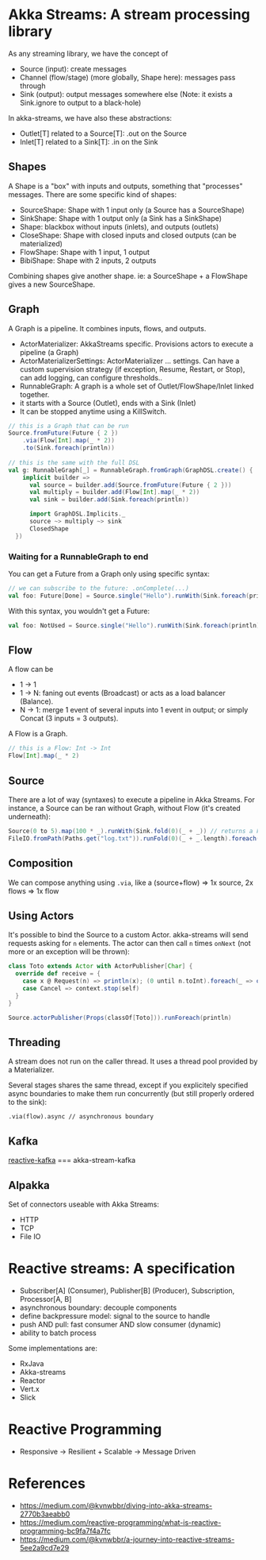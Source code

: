 # Akka Streams: A stream processing library

As any streaming library, we have the concept of
- Source (input): create messages
- Channel (flow/stage) (more globally, Shape here): messages pass through
- Sink (output): output messages somewhere else (Note: it exists a Sink.ignore to output to a black-hole)

In akka-streams, we have also these abstractions:

- Outlet[T] related to a Source[T]: .out on the Source
- Inlet[T] related to a Sink[T]: .in on the Sink

## Shapes

A Shape is a "box" with inputs and outputs, something that "processes" messages. There are some specific kind of shapes:

- SourceShape: Shape with 1 input only (a Source has a SourceShape)
- SinkShape: Shape with 1 output only (a Sink has a SinkShape)
- Shape: blackbox without inputs (inlets), and outputs (outlets)
- CloseShape: Shape with closed inputs and closed outputs (can be materialized)
- FlowShape: Shape with 1 input, 1 output
- BibiShape: Shape with 2 inputs, 2 outputs

Combining shapes give another shape. ie: a SourceShape + a FlowShape gives a new SourceShape.

## Graph

A Graph is a pipeline. It combines inputs, flows, and outputs.

- ActorMaterializer: AkkaStreams specific. Provisions actors to execute a pipeline (a Graph)
- ActorMaterializerSettings: ActorMaterializer ... settings. Can have a custom supervision strategy (if exception, Resume, Restart, or Stop), can add logging, can configure thresholds..
- RunnableGraph: A graph is a whole set of Outlet/FlowShape/Inlet linked together.
 - it starts with a Source (Outlet), ends with a Sink (Inlet)
- It can be stopped anytime using a KillSwitch.

```scala
// this is a Graph that can be run
Source.fromFuture(Future { 2 })
    .via(Flow[Int].map(_ * 2))
    .to(Sink.foreach(println))
    
// this is the same with the full DSL
val g: RunnableGraph[_] = RunnableGraph.fromGraph(GraphDSL.create() {
    implicit builder =>
      val source = builder.add(Source.fromFuture(Future { 2 }))
      val multiply = builder.add(Flow[Int].map(_ * 2))
      val sink = builder.add(Sink.foreach(println))

      import GraphDSL.Implicits._
      source ~> multiply ~> sink
      ClosedShape
  })
```

### Waiting for a RunnableGraph to end

You can get a Future from a Graph only using specific syntax:

```scala
// we can subscribe to the future: .onComplete(...)
val foo: Future[Done] = Source.single("Hello").runWith(Sink.foreach(println)))
```
With this syntax, you wouldn't get a Future:
```scala
val foo: NotUsed = Source.single("Hello").runWith(Sink.foreach(println))).to(Sink.foreach(println)).run()
```

## Flow 

A flow can be 
- 1 -> 1
- 1 -> N: faning out events (Broadcast) or acts as a load balancer (Balance).
- N -> 1: merge 1 event of several inputs into 1 event in output; or simply Concat (3 inputs = 3 outputs).

A Flow is a Graph.

```scala
// this is a Flow: Int -> Int
Flow[Int].map(_ * 2)
```

## Source

There are a lot of way (syntaxes) to execute a pipeline in Akka Streams.
For instance, a Source can be ran without Graph, without Flow (it's created underneath):
```scala
Source(0 to 5).map(100 * _).runWith(Sink.fold(0)(_ + _)) // returns a Future[Int]
FileIO.fromPath(Paths.get("log.txt")).runFold(0)(_ + _.length).foreach(println)
```


## Composition

We can compose anything using `.via`, like a (source+flow) => 1x source, 2x flows => 1x flow

## Using Actors

It's possible to bind the Source to a custom Actor.
akka-streams will send requests asking for `n` elements. The actor can then call `n` times `onNext` (not more or an exception will be thrown):
```scala
class Toto extends Actor with ActorPublisher[Char] {
  override def receive = {
    case x @ Request(n) => println(x); (0 until n.toInt).foreach(_ => onNext(Random.nextPrintableChar()))
    case Cancel => context.stop(self)
  }
}

Source.actorPublisher(Props(classOf[Toto])).runForeach(println)
```

## Threading

A stream does not run on the caller thread. It uses a thread pool provided by a Materializer.
 
Several stages shares the same thread, except if you explicitely specified async boundaries to make them run concurrently (but still properly ordered to the sink):
```
.via(flow).async // asynchronous boundary
```


## Kafka

[reactive-kafka](https://github.com/akka/reactive-kafka) === akka-stream-kafka

## Alpakka

Set of connectors useable with Akka Streams:

- HTTP
- TCP
- File IO

# Reactive streams: A specification

- Subscriber[A] (Consumer), Publisher[B] (Producer), Subscription, Processor[A, B]
- asynchronous boundary: decouple components
- define backpressure model: signal to the source to handle
- push AND pull: fast consumer AND slow consumer (dynamic)
- ability to batch process

Some implementations are:
- RxJava
- Akka-streams
- Reactor
- Vert.x
- Slick



# Reactive Programming

- Responsive -> Resilient + Scalable -> Message Driven

# References

- https://medium.com/@kvnwbbr/diving-into-akka-streams-2770b3aeabb0 
- https://medium.com/reactive-programming/what-is-reactive-programming-bc9fa7f4a7fc
- https://medium.com/@kvnwbbr/a-journey-into-reactive-streams-5ee2a9cd7e29

